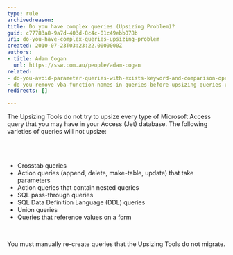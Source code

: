 ```yaml
---
type: rule
archivedreason: 
title: Do you have complex queries (Upsizing Problem)?
guid: c77783a8-9a7d-403d-8c4c-01c49ebb078b
uri: do-you-have-complex-queries-upsizing-problem
created: 2010-07-23T03:23:22.0000000Z
authors:
- title: Adam Cogan
  url: https://ssw.com.au/people/adam-cogan
related:
- do-you-avoid-parameter-queries-with-exists-keyword-and-comparison-operators-<>-or-=upsizing-problem
- do-you-remove-vba-function-names-in-queries-before-upsizing-queries-upsizing-problem
redirects: []

---
```



The Upsizing Tools do not try to upsize every type of Microsoft Access query that you may have in your Access (Jet) database. The following varieties of queries will not upsize&#58; 

<br><excerpt class='endintro'></excerpt><br>

  <ul>
    <li>Crosstab queries </li>
    <li>Action queries (append, delete, make-table, update) that take parameters </li>
    <li>Action queries that contain nested queries </li>
    <li>SQL pass-through queries </li>
    <li>SQL Data Definition Language (DDL) queries </li>
    <li>Union queries </li>
    <li>Queries that reference values on a form</li>
</ul>
<p>&#160;</p>
<p>You must manually re-create queries that the Upsizing Tools do not migrate.</p>



